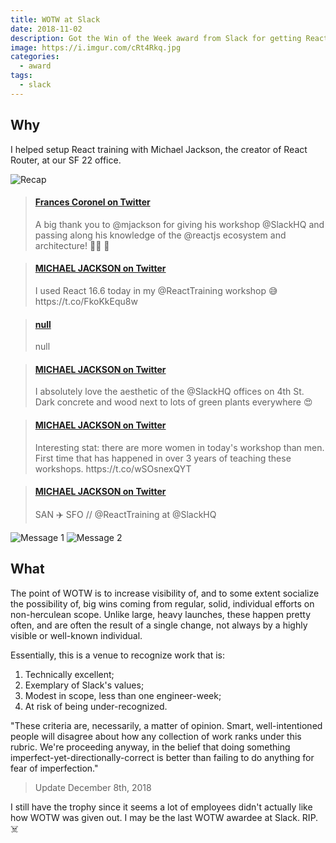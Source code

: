 ```yaml
---
title: WOTW at Slack
date: 2018-11-02
description: Got the Win of the Week award from Slack for getting React training set up! 🎉
image: https://i.imgur.com/cRt4Rkq.jpg
categories:
  - award
tags:
  - slack
---
```


## Why

I helped setup React training with Michael Jackson, the creator of React Router, at our SF 22 office.

![Recap](https://i.imgur.com/01uM0ks.png)

<blockquote class="embedly-card"><h4><a href="https://twitter.com/fvcproductions/status/1055239774313693185">Frances Coronel on Twitter</a></h4><p>A big thank you to @mjackson for giving his workshop @SlackHQ and passing along his knowledge of the @reactjs ecosystem and architecture! 🙌🏽 🎉</p></blockquote>
<script async src="//cdn.embedly.com/widgets/platform.js" charset="UTF-8"></script>

<blockquote class="embedly-card"><h4><a href="https://twitter.com/mjackson/status/1055237084540100608">MICHAEL JACKSON on Twitter</a></h4><p>I used React 16.6 today in my @ReactTraining workshop 😅 https://t.co/FkoKkEqu8w</p></blockquote>
<script async src="//cdn.embedly.com/widgets/platform.js" charset="UTF-8"></script>

<blockquote class="embedly-card"><h4><a href="https://twitter.com/ReactTraining/status/1054813886904320000e">null</a></h4><p>null</p></blockquote>
<script async src="//cdn.embedly.com/widgets/platform.js" charset="UTF-8"></script>

<blockquote class="embedly-card"><h4><a href="https://twitter.com/mjackson/status/1054763440059740163">MICHAEL JACKSON on Twitter</a></h4><p>I absolutely love the aesthetic of the @SlackHQ offices on 4th St. Dark concrete and wood next to lots of green plants everywhere 😍</p></blockquote>
<script async src="//cdn.embedly.com/widgets/platform.js" charset="UTF-8"></script>

<blockquote class="embedly-card"><h4><a href="https://twitter.com/mjackson/status/1054497245637238784">MICHAEL JACKSON on Twitter</a></h4><p>Interesting stat: there are more women in today's workshop than men. First time that has happened in over 3 years of teaching these workshops. https://t.co/wSOsnexQYT</p></blockquote>
<script async src="//cdn.embedly.com/widgets/platform.js" charset="UTF-8"></script>

<blockquote class="embedly-card"><h4><a href="https://twitter.com/mjackson/status/1054186436084170752">MICHAEL JACKSON on Twitter</a></h4><p>SAN ✈️ SFO // @ReactTraining at @SlackHQ</p></blockquote>
<script async src="//cdn.embedly.com/widgets/platform.js" charset="UTF-8"></script>

![Message 1](https://i.imgur.com/jT0MNMw.jpg)
![Message 2](https://i.imgur.com/DxmGJlE.jpg)

## What

The point of WOTW is to increase visibility of, and to some extent socialize the possibility of, big wins coming from regular, solid, individual efforts on non-herculean scope. Unlike large, heavy launches, these happen pretty often, and are often the result of a single change, not always by a highly visible or well-known individual.

Essentially, this is a venue to recognize work that is:

1. Technically excellent;
2. Exemplary of Slack's values;
3. Modest in scope, less than one engineer-week;
4. At risk of being under-recognized.

"These criteria are, necessarily, a matter of opinion. Smart, well-intentioned people will disagree about how any collection of work ranks under this rubric. We're proceeding anyway, in the belief that doing something imperfect-yet-directionally-correct is better than failing to do anything for fear of imperfection."

> Update December 8th, 2018

I still have the trophy since it seems a lot of employees didn't actually like how WOTW was given out. I may be the last WOTW awardee at Slack. RIP. ☠️
